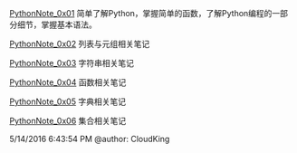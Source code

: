 [PythonNote_0x01](./PythonNote_0x01.html)	简单了解Python，掌握简单的函数，了解Python编程的一部分细节，掌握基本语法。

[PythonNote_0x02](./PythonNote_0x02.html)	列表与元组相关笔记

[PythonNote_0x03](./PythonNote_0x03.html)	字符串相关笔记

[PythonNote_0x04](./PythonNote_0x04.html)	函数相关笔记

[PythonNote_0x05](./PythonNote_0x05.html)	字典相关笔记

[PythonNote_0x06](./PythonNote_0x06.html)	集合相关笔记

5/14/2016 6:43:54 PM  @author: CloudKing